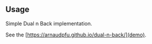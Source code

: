 ## Usage

Simple Dual n Back implementation.

See the [https://arnaudpfu.github.io/dual-n-back/](demo).

